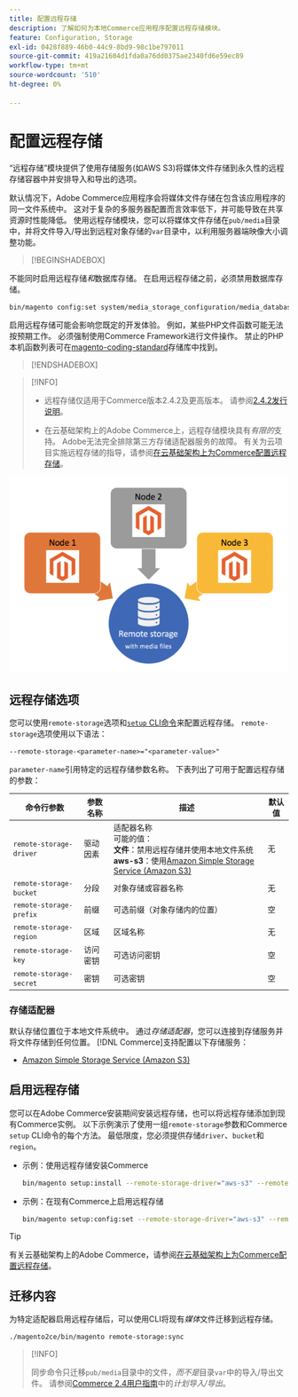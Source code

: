 ```yaml
---
title: 配置远程存储
description: 了解如何为本地Commerce应用程序配置远程存储模块。
feature: Configuration, Storage
exl-id: 0428f889-46b0-44c9-8bd9-98c1be797011
source-git-commit: 419a21604d1fda0a76dd0375ae2340fd6e59ec89
workflow-type: tm+mt
source-wordcount: '510'
ht-degree: 0%

---
```


# 配置远程存储

“远程存储”模块提供了使用存储服务(如AWS S3)将媒体文件存储到永久性的远程存储容器中并安排导入和导出的选项。

默认情况下，Adobe Commerce应用程序会将媒体文件存储在包含该应用程序的同一文件系统中。 这对于复杂的多服务器配置而言效率低下，并可能导致在共享资源时性能降低。 使用远程存储模块，您可以将媒体文件存储在`pub/media`目录中，并将文件导入/导出到远程对象存储的`var`目录中，以利用服务器端映像大小调整功能。

>[!BEGINSHADEBOX]

不能同时启用远程存储&#x200B;_和_&#x200B;数据库存储。 在启用远程存储之前，必须禁用数据库存储。

```bash
bin/magento config:set system/media_storage_configuration/media_database 0
```

启用远程存储可能会影响您既定的开发体验。 例如，某些PHP文件函数可能无法按预期工作。 必须强制使用Commerce Framework进行文件操作。 禁止的PHP本机函数列表可在[magento-coding-standard](https://github.com/magento/magento-coding-standard/blob/develop/Magento2/Sniffs/Functions/DiscouragedFunctionSniff.php)存储库中找到。

>[!ENDSHADEBOX]

>[!INFO]
>
>- 远程存储仅适用于Commerce版本2.4.2及更高版本。 请参阅[2.4.2发行说明](https://experienceleague.adobe.com/en/docs/commerce-operations/release/notes/magento-open-source/2-4-2)。
>
>- 在云基础架构上的Adobe Commerce上，远程存储模块具有&#x200B;_有限的_&#x200B;支持。 Adobe无法完全排除第三方存储适配器服务的故障。 有关为云项目实施远程存储的指导，请参阅[在云基础架构上为Commerce配置远程存储](cloud-support.md)。

![架构图像](../../assets/configuration/remote-storage-schema.png)

## 远程存储选项

您可以使用`remote-storage`选项和[`setup` CLI命令](../../installation/tutorials/deployment.md)来配置远程存储。 `remote-storage`选项使用以下语法：

```text
--remote-storage-<parameter-name>="<parameter-value>"
```

`parameter-name`引用特定的远程存储参数名称。 下表列出了可用于配置远程存储的参数：

| 命令行参数 | 参数名称 | 描述 | 默认值 |
|--- |--- |--- |--- |
| `remote-storage-driver` | 驱动因素 | 适配器名称<br>可能的值： <br>**文件**：禁用远程存储并使用本地文件系统&#x200B;<br>**aws-s3**：使用[Amazon Simple Storage Service (Amazon S3)](remote-storage-aws-s3.md) | 无 |
| `remote-storage-bucket` | 分段 | 对象存储或容器名称 | 无 |
| `remote-storage-prefix` | 前缀 | 可选前缀（对象存储内的位置） | 空 |
| `remote-storage-region` | 区域 | 区域名称 | 无 |
| `remote-storage-key` | 访问密钥 | 可选访问密钥 | 空 |
| `remote-storage-secret` | 密钥 | 可选密钥 | 空 |

### 存储适配器

默认存储位置位于本地文件系统中。 通过&#x200B;_存储适配器_，您可以连接到存储服务并将文件存储到任何位置。 [!DNL Commerce]支持配置以下存储服务：

- [Amazon Simple Storage Service (Amazon S3)](remote-storage-aws-s3.md)

## 启用远程存储

您可以在Adobe Commerce安装期间安装远程存储，也可以将远程存储添加到现有Commerce实例。 以下示例演示了使用一组`remote-storage`参数和Commerce `setup` CLI命令的每个方法。 最低限度，您必须提供存储`driver`、`bucket`和`region`。

- 示例：使用远程存储安装Commerce

  ```bash
  bin/magento setup:install --remote-storage-driver="aws-s3" --remote-storage-bucket="myBucket" --remote-storage-region="us-east-1"
  ```

- 示例：在现有Commerce上启用远程存储

  ```bash
  bin/magento setup:config:set --remote-storage-driver="aws-s3" --remote-storage-bucket="myBucket" --remote-storage-region="us-east-1"
  ```

>[!TIP]
>
>有关云基础架构上的Adobe Commerce，请参阅[在云基础架构上为Commerce配置远程存储](cloud-support.md)。

## 迁移内容

为特定适配器启用远程存储后，可以使用CLI将现有&#x200B;_媒体_&#x200B;文件迁移到远程存储。

```bash
./magento2ce/bin/magento remote-storage:sync
```

>[!INFO]
>
>同步命令只迁移`pub/media`目录中的文件，_而不是_&#x200B;目录`var`中的导入/导出文件。 请参阅[Commerce 2.4用户指南](https://experienceleague.adobe.com/docs/commerce-admin/systems/data-transfer/data-scheduled-import-export.html)中的&#x200B;_计划导入/导出_。

<!-- link definitions -->

[import-export]: https://docs.magento.com/user-guide/system/data-scheduled-import-export.html

